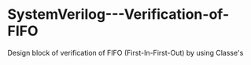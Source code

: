 # SystemVerilog---Verification-of-FIFO
Design block of verification of FIFO (First-In-First-Out) by using Classe's 
